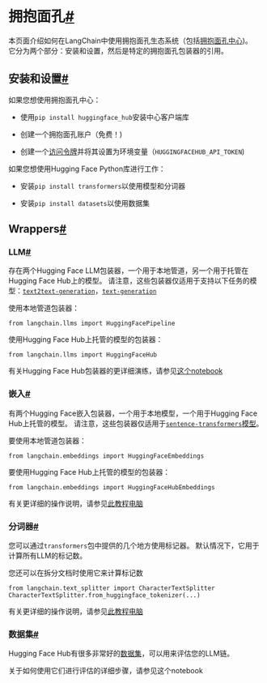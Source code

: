 

拥抱面孔[#](#hugging-face "此标题的永久链接")
=================================

本页面介绍如何在LangChain中使用拥抱面孔生态系统（包括[拥抱面孔中心](https://huggingface.co))。  
它分为两个部分：安装和设置，然后是特定的拥抱面孔包装器的引用。

安装和设置[#](#installation-and-setup "此标题的永久链接")
--------------------------------------------

如果您想使用拥抱面孔中心：

* 使用`pip install huggingface_hub`安装中心客户端库

* 创建一个拥抱面孔账户（免费！)

* 创建一个[访问令牌](https://huggingface.co/docs/hub/security-tokens)并将其设置为环境变量（`HUGGINGFACEHUB_API_TOKEN`)

如果您想使用Hugging Face Python库进行工作：

* 安装`pip install transformers`以使用模型和分词器

* 安装`pip install datasets`以使用数据集

Wrappers[#](#wrappers "Permalink to this headline")
---------------------------------------------------

### LLM[#](#llm "Permalink to this headline")

存在两个Hugging Face LLM包装器，一个用于本地管道，另一个用于托管在Hugging Face Hub上的模型。
请注意，这些包装器仅适用于支持以下任务的模型：[`text2text-generation`](https://huggingface.co/models?library=transformers&pipeline_tag=text2text-generation&sort=downloads)，[`text-generation`](https://huggingface.co/models?library=transformers&pipeline_tag=text-classification&sort=downloads)

使用本地管道包装器：

```
from langchain.llms import HuggingFacePipeline

```

使用Hugging Face Hub上托管的模型的包装器：

```
from langchain.llms import HuggingFaceHub

```

有关Hugging Face Hub包装器的更详细演练，请参见[这个notebook](../modules/models/llms/integrations/huggingface_hub)

### 嵌入[#](#embeddings "Permalink to this headline")

有两个Hugging Face嵌入包装器，一个用于本地模型，一个用于Hugging Face Hub上托管的模型。
请注意，这些包装器仅适用于[`sentence-transformers`模型](https://huggingface.co/models?library=sentence-transformers&sort=downloads)。

要使用本地管道包装器：

```
from langchain.embeddings import HuggingFaceEmbeddings

```

要使用Hugging Face Hub上托管的模型的包装器：

```
from langchain.embeddings import HuggingFaceHubEmbeddings

```

有关更详细的操作说明，请参见[此教程电脑](../modules/models/text_embedding/examples/huggingfacehub)

### 分词器[#](#tokenizer "Permalink to this headline")

您可以通过`transformers`包中提供的几个地方使用标记器。
默认情况下，它用于计算所有LLM的标记数。

您还可以在拆分文档时使用它来计算标记数

```
from langchain.text_splitter import CharacterTextSplitter
CharacterTextSplitter.from_huggingface_tokenizer(...)

```

有关更详细的操作说明，请参见[此教程电脑](../modules/indexes/text_splitters/examples/huggingface_length_function)

### 数据集[#](#datasets "Permalink to this headline")

Hugging Face Hub有很多非常好的[数据集](https://huggingface.co/datasets)，可以用来评估您的LLM链。

关于如何使用它们进行评估的详细步骤，请参见这个notebook

